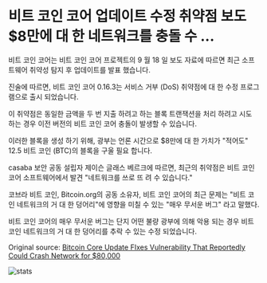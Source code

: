 # 비트 코인 코어 업데이트 수정 취약점 보도 $8만에 대 한 네트워크를 충돌 수 ...

비트 코인 코어는 비트 코인 코어 프로젝트의 9 월 18 일 보도 자료에 따르면 최근 소프트웨어 취약성 탐지 후 업데이트를 발표 했습니다.

진술에 따르면, 비트 코인 코어 0.16.3는 서비스 거부 (DoS) 취약점에 대 한 수정 프로그램으로 출시 되었습니다.

이 취약점은 동일한 금액을 두 번 지출 하려고 하는 블록 트랜잭션을 처리 하려고 시도 하는 경우 이전 버전의 비트 코인 코어 충돌이 발생할 수 있습니다.

이러한 블록을 생성 하기 위해, 광부는 언론 시간으로 $8만에 대 한 가치가 "적어도" 12.5 비트 코인 (BTC)의 블록을 구울 필요 합니다.

casaba 보안 공동 설립자 제이슨 글래스 베르크에 따르면, 최근의 취약점은 비트 코인 코어 소프트웨어에서 발견 "네트워크를 쓰로 뜨 려 수 있습니다."

코브라 비트 코인, Bitcoin.org의 공동 소유자, 비트 코인 코어의 최근 문제는 "비트 코인 네트워크의 거 대 한 덩어리"에 영향을 미칠 수 있는 "매우 무서운 버그" 라고 말했다.

비트 코인 코어의 매우 무서운 버그는 단지 어떤 불량 광부에 의해 악용 되는 경우 비트 코인 네트워크의 거 대 한 덩어리를 추락 수 있는 수정 되었습니다.

Original source: [Bitcoin Core Update FIxes Vulnerability That Reportedly Could Crash Network for $80,000](https://cointelegraph.com/news/bitcoin-core-update-fixes-vulnerability-that-reportedly-could-crash-network-for-80-000)

![stats](https://c.statcounter.com/11760860/0/a89fa40b/1/ "stats")